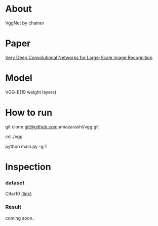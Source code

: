 # About

VggNet by chainer

# Paper

[Very Deep Convolutional Networks for Large-Scale Image Recognition](https://arxiv.org/abs/1409.1556)

# Model

VGG-E(19 weight layers)

# How to run

git clone git@github.com:amazarashi/vgg.git

cd ./vgg

python main.py -g 1

# Inspection

### dataset
Cifar10 [(link)](https://www.cs.toronto.edu/~kriz/cifar.html)

### Result

coming soon..
